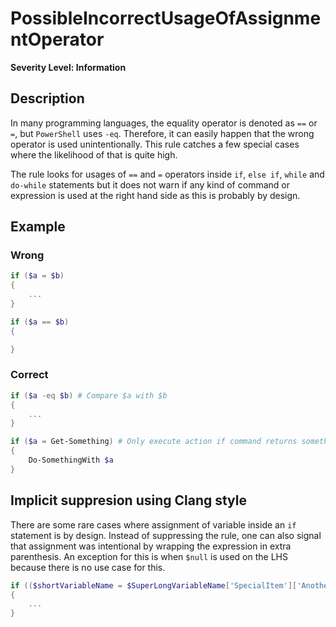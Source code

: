 # PossibleIncorrectUsageOfAssignmentOperator

**Severity Level: Information**

## Description

In many programming languages, the equality operator is denoted as `==` or `=`, but `PowerShell` uses `-eq`. Therefore, it can easily happen that the wrong operator is
used unintentionally. This rule catches a few special cases where the likelihood of that is quite
high.

The rule looks for usages of `==` and `=` operators inside `if`, `else if`, `while` and `do-while`
statements but it does not warn if any kind of command or expression is used at the right hand side
as this is probably by design.

## Example

### Wrong

```powershell
if ($a = $b)
{
    ...
}
```

```powershell
if ($a == $b)
{

}
```

### Correct

```powershell
if ($a -eq $b) # Compare $a with $b
{
    ...
}
```

```powershell
if ($a = Get-Something) # Only execute action if command returns something and assign result to variable
{
    Do-SomethingWith $a
}
```

## Implicit suppresion using Clang style

There are some rare cases where assignment of variable inside an `if` statement is by design.
Instead of suppressing the rule, one can also signal that assignment was intentional by wrapping the
expression in extra parenthesis. An exception for this is when `$null` is used on the LHS because
there is no use case for this.

```powershell
if (($shortVariableName = $SuperLongVariableName['SpecialItem']['AnotherItem']))
{
    ...
}
```

